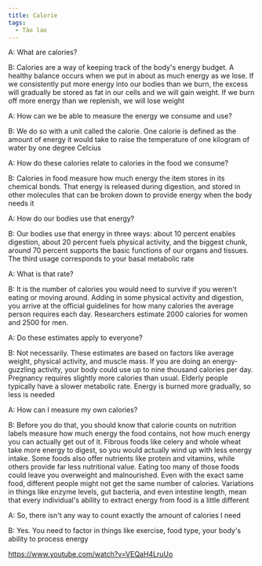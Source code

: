 ```yaml
---
title: Calorie
tags:
  - Tào lao
---
```


A: What are calories?

B: Calories are a way of keeping track of the body's energy budget. A healthy balance occurs when we put in about as much energy as we lose. If we consistently put more energy into our bodies than we burn, the excess will gradually be stored as fat in our cells and we will gain weight. If we burn off more energy than we replenish, we will lose weight

A: How can we be able to measure the energy we consume and use?

B: We do so with a unit called the calorie. One calorie is defined as the amount of energy it would take to raise the temperature of one kilogram of water by one degree Celcius

A: How do these calories relate to calories in the food we consume?

B: Calories in food measure how much energy the item stores in its chemical bonds. That energy is released during digestion, and stored in other molecules that can be broken down to provide energy when the body needs it

A: How do our bodies use that energy?

B: Our bodies use that energy in three ways: about 10 percent enables digestion, about 20 percent fuels physical activity, and the biggest chunk, around 70 percent supports the basic functions of our organs and tissues. The third usage corresponds to your basal metabolic rate

A: What is that rate?

B: It is the number of calories you would need to survive if you weren't eating or moving around. Adding in some physical activity and digestion, you arrive at the official guidelines for how many calories the average person requires each day. Researchers estimate 2000 calories for women and 2500 for men.

A: Do these estimates apply to everyone?

B: Not necessarily. These estimates are based on factors like average weight, physical activity, and muscle mass. If you are doing an energy-guzzling activity, your body could use up to nine thousand calories per day. Pregnancy requires slightly more calories than usual. Elderly people typically have a slower metabolic rate. Energy is burned more gradually, so less is needed

A: How can I measure my own calories?

B: Before you do that, you should know that calorie counts on nutrition labels measure how much energy the food contains, not how much energy you can actually get out of it. Fibrous foods like celery and whole wheat take more energy to digest, so you would actually wind up with less energy intake. Some foods also offer nutrients like protein and vitamins, while others provide far less nutritional value. Eating too many of those foods could leave you overweight and malnourished. Even with the exact same food, different people might not get the same number of calories. Variations in things like enzyme levels, gut bacteria, and even intestine length, mean that every individual's ability to extract energy from food is a little different

A: So, there isn't any way to count exactly the amount of calories I need

B: Yes. You need to factor in things like exercise, food type, your body's ability to process energy

https://www.youtube.com/watch?v=VEQaH4LruUo
